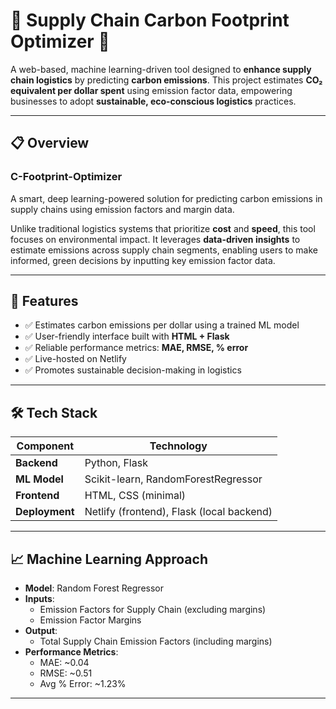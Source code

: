 # 🌿 Supply Chain Carbon Footprint Optimizer 🚚

A web-based, machine learning-driven tool designed to **enhance supply chain logistics** by predicting **carbon emissions**. This project estimates **CO₂ equivalent per dollar spent** using emission factor data, empowering businesses to adopt **sustainable, eco-conscious logistics** practices.

---

## 📋 Overview

### C-Footprint-Optimizer
A smart, deep learning-powered solution for predicting carbon emissions in supply chains using emission factors and margin data.

Unlike traditional logistics systems that prioritize **cost** and **speed**, this tool focuses on environmental impact. It leverages **data-driven insights** to estimate emissions across supply chain segments, enabling users to make informed, green decisions by inputting key emission factor data.

---

## 🌟 Features

- ✅ Estimates carbon emissions per dollar using a trained ML model
- ✅ User-friendly interface built with **HTML + Flask**
- ✅ Reliable performance metrics: **MAE, RMSE, % error**
- ✅ Live-hosted on Netlify
- ✅ Promotes sustainable decision-making in logistics

---

## 🛠️ Tech Stack

| Component     | Technology                     |
|--------------|--------------------------------|
| **Backend**  | Python, Flask                  |
| **ML Model** | Scikit-learn, RandomForestRegressor |
| **Frontend** | HTML, CSS (minimal)            |
| **Deployment** | Netlify (frontend), Flask (local backend) |

---

## 📈 Machine Learning Approach

- **Model**: Random Forest Regressor
- **Inputs**:  
  - Emission Factors for Supply Chain (excluding margins)  
  - Emission Factor Margins  
- **Output**:  
  - Total Supply Chain Emission Factors (including margins)
- **Performance Metrics**:
  - MAE: ~0.04
  - RMSE: ~0.51
  - Avg % Error: ~1.23%

---
